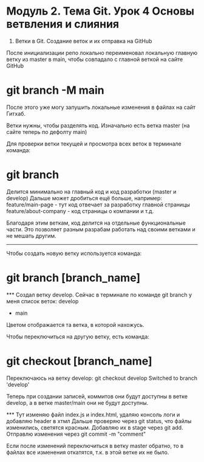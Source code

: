 # Модуль 2. Тема Git. Урок 4 Основы ветвления и слияния

1. Ветки в Git. Создание веток и их отправка на GitHub

После инициализации репо локально переименовал локальную главную ветку из master в main, чтобы совпадало с главной веткой на сайте GitHub
# git branch -M main

После этого уже могу запушить локальные изменения в файлах на сайт Гитхаб.



Ветки нужны, чтобы разделять код.
Изначально есть ветка master (на сайте теперь по дефолту main)

Для проверки ветки текущей и просмотра всех веток в терминале команда:
# git branch

Делится минимально на главный код и код разработки (master и develop)
Дальше может дробиться ещё больше, например:
feature/main-page - тут код отвечает за разработку главной страницы
feature/about-company - код страницы о компании и т.д.

Благодаря этим веткам, код делится на отдельные функциональные части.
Это позволяет разным разрабам работать над своими ветками и не мешать другим.



______

Чтобы создать новую ветку используется команда:
# git branch [branch_name]

*** Создал ветку develop. Сейчас в терминале по команде git branch у меня список веток:
  develop
* main

Цветом отображается та ветка, в которой нахожусь. 

Чтобы переключиться на другую ветку, есть команда:
# git checkout [branch_name]

Переключаюсь на ветку develop: git checkout develop
Switched to branch 'develop'

Теперь при создании записей, коммитов они будут доступны в ветке develop, а в ветке master/main они не будут доступны.


*** Тут изменяю файл index.js и index.html, удаляю консоль логи и добавляю header в хтмл
Дальше проверяю через git status, что файлы изменились, светятся красным.
Добавляю их в stage через git add.
Отправлю изменения через git commit -m "comment"


Если после изменений переключиться в ветку master обратно, то в файлах все изменения откатятся, т.к. в этой ветке их не было.